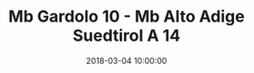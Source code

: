 ---
title: Mb Gardolo 10 - Mb Alto Adige Suedtirol A 14
date: 2018-03-04 10:00:00
squadra-a: Mb Alto Adige Suedtirol A
punteggio-a: 10
squadra-b: Mb Gardolo
punteggio-b: 14
partite/squadra: aquilotti-17-18
luogo: Centro Sportivo Trento Nord
categoria: aquilotti
---